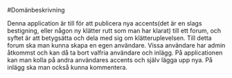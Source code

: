 #Domänbeskrivning

Denna application är till för att publicera nya accents(det är en slags bestigning, eller någon ny klätter rutt som man har klarat) till ett forum, och syftet är att betygsätta och dela med sig om klätteruplevelsen. Till detta forum ska man kunna skapa en egen användare. Vissa användare har admin åtkommst och kan då ta bort valfria användare och inlägg. På applicationen kan man kolla på andra användares accents och själv lägga upp nya. På inlägg ska man också kunna kommentera. 